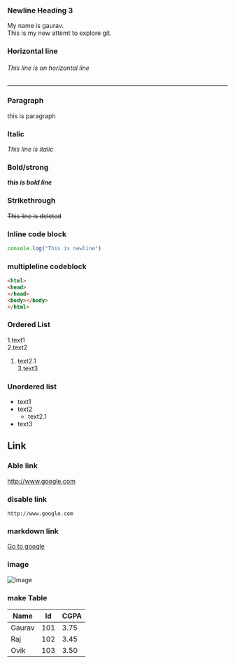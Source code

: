 <!--markdown comment-->
### Newline Heading 3 
My name is gaurav.  
This is my new attemt to explore git. 


### Horizontal line
###### This line is on horizontal line
---
### Paragraph
<p>this is paragraph</p>

### Italic
_This line is italic_

### Bold/strong
___this is bold line___
### Strikethrough
~~This line is deleted~~
### Inline code block
```javascript
console.log("This is newline")
```

### multipleline codeblock

```html
<html>
<head>
</head>
<body></body>
</html>
```
### Ordered List
1.text1   
2.text2  
 1. text2.1  
3.text3
### Unordered list
- text1
- text2
  - text2.1
- text3
## Link
### Able link
http://www.google.com
### disable link
`http://www.google.com`
### markdown link
[Go to google](http://www.google.com)

### image
![Image](.\REPOSITORYFORGIT\13243.jpg)

### make Table
|Name|Id|CGPA|
|----|----|----|
|Gaurav| 101 |3.75|  
|Raj| 102 |3.45|  
|Ovik| 103 |3.50|

